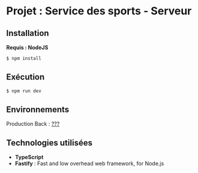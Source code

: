 # Projet : Service des sports - Serveur

## Installation

<strong>Requis : NodeJS</strong>

```bash
$ npm install
```

## Exécution

```bash
$ npm run dev
```

## Environnements

Production Back : [???](???) <br>

## Technologies utilisées

-   <strong>TypeScript</strong>
-   <strong>Fastify</strong> : Fast and low overhead web framework, for Node.js